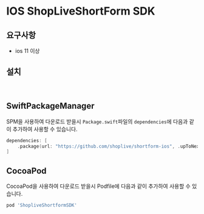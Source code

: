 # IOS ShopLiveShortForm SDK

## 요구사항

- ios 11 이상

## 설치
<br>

## SwiftPackageManager
SPM을 사용하여 다운로드 받을시 `Package.swift`파일의 `dependencies`에 다음과 같이 추가하여 사용할 수 있습니다.

```swift
dependencies: [
    .package(url: "https://github.com/shoplive/shortform-ios", .upToNextMajor(from: "1.4.4"))
]
```

## CocoaPod
CocoaPod을 사용하여 다운로드 받을시 Podfile에 다음과 같이 추가하여 사용할 수 있습니다.

```ruby
pod 'ShopliveShortformSDK'
```

